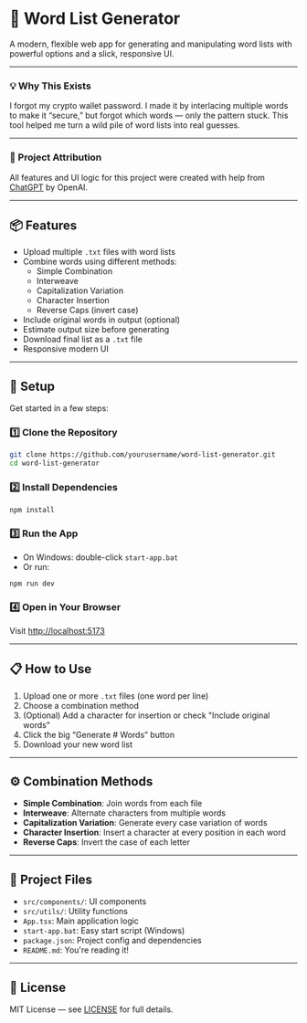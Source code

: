 # 🧠 Word List Generator

A modern, flexible web app for generating and manipulating word lists with powerful options and a slick, responsive UI.

---

### 💡 Why This Exists

I forgot my crypto wallet password. I made it by interlacing multiple words to make it “secure,” but forgot which words — only the pattern stuck. This tool helped me turn a wild pile of word lists into real guesses.

---

### 🤖 Project Attribution

All features and UI logic for this project were created with help from [ChatGPT](https://openai.com/chatgpt) by OpenAI.

---

## 📦 Features

- Upload multiple `.txt` files with word lists
- Combine words using different methods:
  - Simple Combination
  - Interweave
  - Capitalization Variation
  - Character Insertion
  - Reverse Caps (invert case)
- Include original words in output (optional)
- Estimate output size before generating
- Download final list as a `.txt` file
- Responsive modern UI

---

## 🚀 Setup

Get started in a few steps:

### 1️⃣ Clone the Repository

```sh
git clone https://github.com/yourusername/word-list-generator.git
cd word-list-generator
```

### 2️⃣ Install Dependencies

```sh
npm install
```

### 3️⃣ Run the App

- On Windows: double-click `start-app.bat`
- Or run:

```sh
npm run dev
```

### 4️⃣ Open in Your Browser

Visit [http://localhost:5173](http://localhost:5173)

---

## 📋 How to Use

1. Upload one or more `.txt` files (one word per line)
2. Choose a combination method
3. (Optional) Add a character for insertion or check "Include original words"
4. Click the big “Generate # Words” button
5. Download your new word list

---

## ⚙️ Combination Methods

- **Simple Combination**: Join words from each file
- **Interweave**: Alternate characters from multiple words
- **Capitalization Variation**: Generate every case variation of words
- **Character Insertion**: Insert a character at every position in each word
- **Reverse Caps**: Invert the case of each letter

---

## 📁 Project Files

- `src/components/`: UI components
- `src/utils/`: Utility functions
- `App.tsx`: Main application logic
- `start-app.bat`: Easy start script (Windows)
- `package.json`: Project config and dependencies
- `README.md`: You're reading it!

---

## 📄 License

MIT License — see [LICENSE](LICENSE) for full details.
